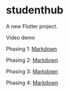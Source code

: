 # studenthub

A new Flutter project.

Video demo

Phasing 1: [Markdown](https://www.youtube.com/watch?v=QWbywkZ6DdU&list=PLaYfQOqAbjRzae-28AcnNB31wlYdcXfz6&index=4)

Phasing 2: [Markdown](https://www.youtube.com/watch?v=LEM30RwscYs&list=PLaYfQOqAbjRzae-28AcnNB31wlYdcXfz6&index=1)

Phasing 3: [Markdown](https://www.youtube.com/watch?v=HyFdKSmYqHE&list=PLaYfQOqAbjRzae-28AcnNB31wlYdcXfz6&index=2)

Phasing 4: [Markdown](https://www.youtube.com/watch?v=qvRZrbEYIHY&list=PLaYfQOqAbjRzae-28AcnNB31wlYdcXfz6&index=3&t=21s)
